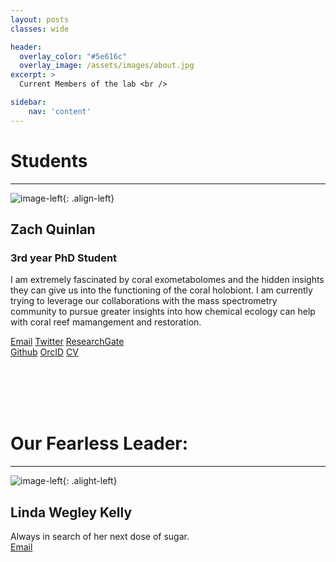 ```yaml
---
layout: posts
classes: wide

header:
  overlay_color: "#5e616c"
  overlay_image: /assets/images/about.jpg
excerpt: >
  Current Members of the lab <br />

sidebar:
    nav: 'content'
---
```

# Students
*****  

![image-left]({{site.baseurl}}/assets/images/zaq2020.jpg){: .align-left}
## Zach Quinlan
### 3rd year PhD Student
I am extremely fascinated by coral exometabolomes and the hidden insights they can give us into the functioning of the coral holobiont. I am currently trying to leverage our collaborations with the mass spectrometry community to pursue greater insights into how chemical ecology can help with coral reef mamangement and restoration.


<a href="mailto:zquinlan@gmail.com"><i class='far fa-envelope'></i> Email</a> 
<a href="https://www.twitter.com/zquinlan"><i class='fab fa-twitter' stlye="color:#1DA1F2"></i> Twitter</a> 
<a href="https://www.researchgate.net/profile/zachary-quinlan"><i class="fab fa-researchgate" style="color:#5CC9BB"></i> ResearchGate</a>  
<a href="https://github.com/zquinlan"><i class="fab fa-github" style="color:black"></i> Github</a> 
<a href="https://orcid.org/0000-0002-0351-8927"><i class="fab fa-orcid" style="color:#AECD54"></i> OrcID</a> 
<a href="{{site.baseurl}}/labMembers/cv/Quinlan_CV.pdf"><i class="far fa-file-pdf"></i> CV</a> 

<!-- ![image-left]({{site.baseurl}}/assets/images/emily2021.jpg){: .align-left}
## Emily Nixon
### 1st year PhD Student


- [Email](mailto:en.nix96@gmail.com)
- [Twitter](https://www.twitter.com/)
- [ResearchGate](https://www.researchgate.net/profile/)
- [Github](https://github.com/)
- [OrcID](https://orcid.org/)
- [Curriculum Vitae]({{site.baseurl}}/labMembers/cv/)

![image-left]({{site.baseurl}}/assets/images/catherine2021.jpg){: .align-left}
## Catherine Mullenmeister
### 1st year PhD Student (Co-advised by Dr. Jen Smith)


- [Email](mailto:camullenm@gmail.com)
- [Twitter](https://www.twitter.com/)
- [ResearchGate](https://www.researchgate.net/profile/)
- [Github](https://github.com/)
- [OrcID](https://orcid.org/)
- [Curriculum Vitae]({{site.baseurl}}/labMembers/cv/) -->

<br />
<br />
<br />
<br />



# Our Fearless Leader:
*****  

![image-left]({{site.baseurl}}/assets/images/fearlessLeader.jpg){: .alight-left}
## Linda Wegley Kelly
Always in search of her next dose of sugar.  
<a href="mailto:lwegley@ucsd.edu"><i class='far fa-envelope'></i> Email</a> 
